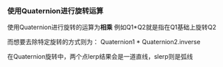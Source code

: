 ### 使用Quaternion进行旋转运算
使用Quaternion进行旋转的运算为**相乘**
例如Q1\*Q2就是指在Q1基础上旋转Q2

而想要去除特定旋转的方式则为：
Quaternion1 \* Quaternion2.inverse


在Quaternion旋转中，两个点lerp结果会是一道直线，slerp则是弧线
